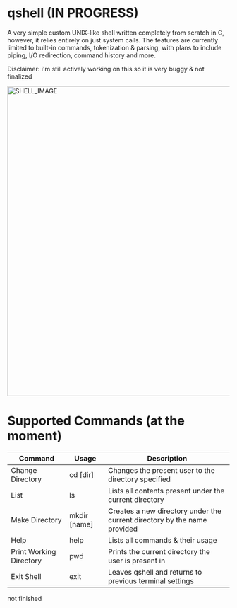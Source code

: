 # qshell (IN PROGRESS)
A very simple custom UNIX-like shell written completely from scratch in C, however, it relies entirely on just system calls. The features are currently limited to built-in commands, tokenization & parsing, with plans to include piping, I/O redirection, command history and more. 

Disclaimer: i'm still actively working on this so it is very buggy & not finalized


<img width="1417" height="700" alt="SHELL_IMAGE" src="https://github.com/user-attachments/assets/cd24446d-5743-4c95-b330-76f33cce71bd" />

# Supported Commands (at the moment)

| Command                 	| Usage        	| Description                                                              	|
|-------------------------	|--------------	|--------------------------------------------------------------------------	|
| Change Directory        	| cd [dir]     	| Changes the present user to the directory specified                      	|
| List                    	| ls           	| Lists all contents present under the current directory                   	|
| Make Directory          	| mkdir [name] 	| Creates a new directory under the current directory by the name provided 	|
| Help                    	| help         	| Lists all commands & their usage                                         	|
| Print Working Directory 	| pwd          	| Prints the current directory the user is present in                      	|
| Exit Shell              	| exit         	| Leaves qshell and returns to previous terminal settings                  	|

not finished
